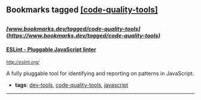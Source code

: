 ## Bookmarks tagged [[code-quality-tools]](https://www.bookmarks.dev/search?q=[code-quality-tools])

_<sup><sup>[www.bookmarks.dev/tagged/code-quality-tools](https://www.bookmarks.dev/tagged/code-quality-tools)</sup></sup>_
---
#### [ESLint - Pluggable JavaScript linter](http://eslint.org/)
_<sup>http://eslint.org/</sup>_

A fully pluggable tool for identifying and reporting on patterns in JavaScript.
* **tags**: [dev-tools](../tagged/dev-tools.md), [code-quality-tools](../tagged/code-quality-tools.md), [javascript](../tagged/javascript.md)
---
